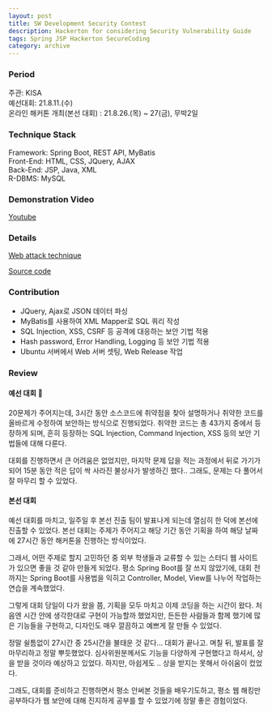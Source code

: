 ```yaml
---
layout: post
title: SW Development Security Contest
description: Hackerton for considering Security Vulnerability Guide
tags: Spring JSP Hackerton SecureCoding
category: archive
---
```


### Period  
주관: KISA  
예선대회: 21.8.11.(수)  
온라인 해커톤 개최(본선 대회) : 21.8.26.(목) ~ 27(금), 무박2일

### Technique Stack
Framework: Spring Boot, REST API, MyBatis  
Front-End: HTML, CSS, JQuery, AJAX  
Back-End: JSP, Java, XML  
R-DBMS: MySQL  

### Demonstration Video
[Youtube](https://youtu.be/bXHt3s2jbjw)

### Details
[Web attack technique](https://ethical-hack.tistory.com/category/Web%20Security/Secure%20Coding)
  
[Source code](https://github.com/jiniljeil/LAN-STUDY)

### Contribution
- JQuery, Ajax로 JSON 데이터 파싱
- MyBatis를 사용하여 XML Mapper로 SQL 쿼리 작성
- SQL Injection, XSS, CSRF 등 공격에 대응하는 보안 기법 적용
- Hash password, Error Handling, Logging 등 보안 기법 적용
- Ubuntu 서버에서 Web 서버 셋팅, Web Release 작업

### Review
#### 예선 대회 👅    
20문제가 주어지는데, 3시간 동안 소스코드에 취약점을 찾아 설명하거나 취약한 코드를 올바르게 수정하여 보안하는 방식으로 진행되었다. 취약한 코드는 총 43가지 중에서 등장하게 되며, 흔히 등장하는 SQL Injection, Command Injection, XSS 등의 보안 기법들에 대해 다룬다.  

대회를 진행하면서 큰 어려움은 없었지만, 마지막 문제 답을 적는 과정에서 뒤로 가기가 되어 15분 동안 적은 답이 싹 사라진 불상사가 발생하긴 했다..
그래도, 문제는 다 풀어서 잘 마무리 할 수 있었다. 

#### 본선 대회    
예선 대회를 마치고, 일주일 후 본선 진출 팀이 발표나게 되는데 열심히 한 덕에 본선에 진출할 수 있었다. 본선 대회는 주제가 주어지고 해당 기간 동안 기획을 하여 해당 날짜에 27시간 동안 해커톤을 진행하는 방식이었다.  

그래서, 어떤 주제로 할지 고민하던 중 외부 학생들과 교류할 수 있는 스터디 웹 사이트가 있으면 좋을 것 같아 만들게 되었다. 평소 Spring Boot를 잘 쓰지 않았기에, 대회 전까지는 Spring Boot를 사용법을 익히고 Controller, Model, View를 나누어 작업하는 연습을 계속했었다.   

그렇게 대회 당일이 다가 왔을 쯤, 기획을 모두 마치고 이제 코딩을 하는 시간이 왔다. 처음엔 시간 안에 생각한대로 구현이 가능할까 했었지만, 든든한 사람들과 함께 했기에 많은 기능들을 구현하고, 디자인도 매우 깔끔하고 예쁘게 잘 만들 수 있었다.   

정말 쉴틈없이 27시간 중 25시간을 불태운 것 같다... 대회가 끝나고. 며칠 뒤, 발표를 잘 마무리하고 정말 뿌듯했었다. 심사위원분께서도 기능을 다양하게 구현했다고 하셔서, 상을 받을 것이라 예상하고 있었다. 하지만, 아쉽게도 .. 상을 받지는 못해서 아쉬움이 컸었다.  

그래도, 대회를 준비하고 진행하면서 평소 안써본 것들을 배우기도하고, 평소 웹 해킹만 공부하다가 웹 보안에 대해 진지하게 공부를 할 수 있었기에 정말 좋은 경험이었다. 